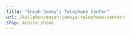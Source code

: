 ```yaml
---
title: "Ensah Jonny's Telephone Center"
url: /kailahun/ensah-jonnys-telephone-center/
shop: mobile phone
---
```

